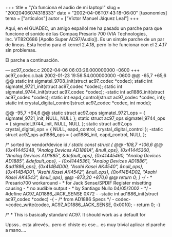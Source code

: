 +++
title = "¡Ya funciona el audio de mi laptop!"
slug = "20020406074318333"
date = "2002-04-06T07:43:18-06:00"
[taxonomies]
tema = ["articulos"]
autor = ["Víctor Manuel Jáquez Leal"]
+++

Aqui, en el GUADEC, un amigo español me ha pasado un parche para que
funcione el sonido de las Compaq Presario 700 (VIA Technologies,
Inc. VT82C686 \[Apollo Super AC97/Audio\]). Es un simple parche de un
par de lineas. Esta hecho para el kernel 2.4.18, pero lo he funcionar
con el 2.4.17 sin problemas.

El parche a continuación.

<!-- more -->
— ac97_codec.c 2002-04-06 06:03:26.000000000 -0600 +++ ac97_codec.c.bak
2002-01-23 19:56:54.000000000 -0600 @@ -65,7 +65,6 @@ static int
sigmatel_9708_init(struct ac97_codec *codec); static int
sigmatel_9721_init(struct ac97_codec *codec); static int
sigmatel_9744_init(struct ac97_codec *codec); -static int
ad1886_init(struct ac97_codec *codec); static int eapd_control(struct
ac97_codec *codec, int); static int crystal_digital_control(struct
ac97_codec *codec, int mode);

@@ -95,7 +94,6 @@ static struct ac97_ops sigmatel_9721_ops = {
sigmatel_9721_init, NULL, NULL }; static struct ac97_ops
sigmatel_9744_ops = { sigmatel_9744_init, NULL, NULL }; static struct
ac97_ops crystal_digital_ops = { NULL, eapd_control,
crystal_digital_control }; -static struct ac97_ops ad1886_ops = {
ad1886_init, eapd_control, NULL };

/\* sorted by vendor/device id */ static const struct { @@ -108,7 +106,6
@@ {0x41445348, &quot;Analog Devices AD1881A&quot;, &null_ops},
{0x41445360, &quot;Analog Devices AD1885&quot;, &default_ops},
{0x41445460, &quot;Analog Devices AD1885&quot;, &default_ops}, -
{0x41445361, &quot;Analog Devices AD1886&quot;, &ad1886_ops},
{0x414B4D00, &quot;Asahi Kasei AK4540&quot;, &null_ops}, {0x414B4D01,
&quot;Asahi Kasei AK4542&quot;, &null_ops}, {0x414B4D02, &quot;Asahi
Kasei AK4543&quot;, &null_ops}, @@ -873,20 +870,6 @@ return 0; } -/* -
\* Presario700 workaround - \* for Jack Sense/SPDIF Register misetting
causing - \* no audible output - \* by Santiago Nullo 04/05/2002 - */
-#define AC97_AD1886_JACK_SENSE 0X72 - -static int ad1886_init(struct
ac97_codec *codec) -{ - /\* from AD1886 Specs \*/ -
codec-\>codec_write(codec, AC97_AD1886_JACK_SENSE, 0x0010); - return 0;
-}

/* * This is basically standard AC97. It should work as a default for

Upsss.. esta alrevés.. pero el chiste es ese… es muy trivial aplicar el
parche a mano….

